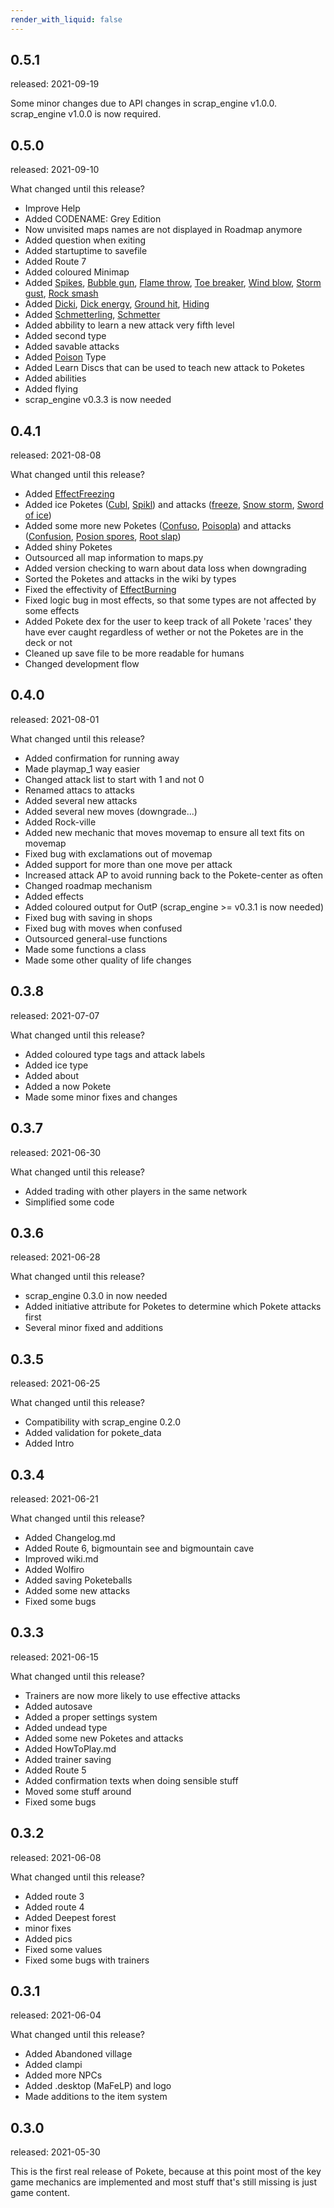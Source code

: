 ```yaml
---
render_with_liquid: false
---
```

<h2 id="051">0.5.1</h2>
<p>released: 2021-09-19</p>
<p>Some minor changes due to API changes in scrap_engine v1.0.0. scrap_engine v1.0.0 is now required.</p>
<h2 id="050">0.5.0</h2>
<p>released: 2021-09-10</p>
<p>What changed until this release?</p>
<ul>
<li>Improve Help</li>
<li>Added CODENAME: Grey Edition</li>
<li>Now unvisited maps names are not displayed in Roadmap anymore</li>
<li>Added question when exiting</li>
<li>Added startuptime to savefile</li>
<li>Added Route 7</li>
<li>Added coloured Minimap</li>
<li>Added <a href="wiki.md#spikes">Spikes</a>, <a href="wiki.md#bubble-gun">Bubble gun</a>, <a href="wiki.md#flame-throw">Flame throw</a>, <a href="wiki.md#toe-breaker">Toe breaker</a>, <a href="wiki.md#wind-blow">Wind blow</a>, <a href="wiki.md#storm-gust">Storm gust</a>, <a href="wiki.md#rock-smash">Rock smash</a></li>
<li>Added <a href="wiki.md#dicki">Dicki</a>, <a href="wiki.md#dick-energy">Dick energy</a>, <a href="wiki.md#ground-hit">Ground hit</a>, <a href="wiki.md#hiding">Hiding</a></li>
<li>Added <a href="wiki.md#Schmetterling">Schmetterling</a>, <a href="wiki.md#schmetter">Schmetter</a></li>
<li>Added abbility to learn a new attack very fifth level</li>
<li>Added second type</li>
<li>Added savable attacks</li>
<li>Added <a href="wiki.md#types">Poison</a> Type</li>
<li>Added Learn Discs that can be used to teach new attack to Poketes</li>
<li>Added abilities</li>
<li>Added flying</li>
<li>scrap_engine v0.3.3 is now needed</li>
</ul>
<h2 id="041">0.4.1</h2>
<p>released: 2021-08-08</p>
<p>What changed until this release?</p>
<ul>
<li>Added <a href="wiki.md#freezing">EffectFreezing</a></li>
<li>Added ice Poketes (<a href="wiki.md#cubl">Cubl</a>, <a href="wiki.md#spikl">Spikl</a>) and attacks (<a href="wiki.md#freeze">freeze</a>, <a href="wiki.md#snow-storm">Snow storm</a>, <a href="wiki.md#sword-of-ice">Sword of ice</a>)</li>
<li>Added some more new Poketes (<a href="wiki.md#confuso">Confuso</a>, <a href="wiki.md#poisopla">Poisopla</a>) and attacks (<a href="wiki.md#confusion">Confusion</a>, <a href="wiki.md#poison-spores">Posion spores</a>, <a href="wiki.md#root-slap">Root slap</a>)</li>
<li>Added shiny Poketes</li>
<li>Outsourced all map information to maps.py</li>
<li>Added version checking to warn about data loss when downgrading</li>
<li>Sorted the Poketes and attacks in the wiki by types</li>
<li>Fixed the effectivity of <a href="wiki.md#burning">EffectBurning</a></li>
<li>Fixed logic bug in most effects, so that some types are not affected by some effects</li>
<li>Added Pokete dex for the user to keep track of all Pokete 'races' they have ever caught regardless of wether or not the Poketes are in the deck or not</li>
<li>Cleaned up save file to be more readable for humans</li>
<li>Changed development flow</li>
</ul>
<h2 id="040">0.4.0</h2>
<p>released: 2021-08-01</p>
<p>What changed until this release?</p>
<ul>
<li>Added confirmation for running away</li>
<li>Made playmap_1 way easier</li>
<li>Changed attack list to start with 1 and not 0</li>
<li>Renamed attacs to attacks</li>
<li>Added several new attacks</li>
<li>Added several new moves (downgrade...)</li>
<li>Added Rock-ville</li>
<li>Added new mechanic that moves movemap to ensure all text fits on movemap</li>
<li>Fixed bug with exclamations out of movemap</li>
<li>Added support for more than one move per attack</li>
<li>Increased attack AP to avoid running back to the Pokete-center as often</li>
<li>Changed roadmap mechanism</li>
<li>Added effects</li>
<li>Added coloured output for OutP (scrap_engine &gt;= v0.3.1 is now needed)</li>
<li>Fixed bug with saving in shops</li>
<li>Fixed bug with moves when confused</li>
<li>Outsourced general-use functions</li>
<li>Made some functions a class</li>
<li>Made some other quality of life changes</li>
</ul>
<h2 id="038">0.3.8</h2>
<p>released: 2021-07-07</p>
<p>What changed until this release?</p>
<ul>
<li>Added coloured type tags and attack labels</li>
<li>Added ice type</li>
<li>Added about</li>
<li>Added a now Pokete</li>
<li>Made some minor fixes and changes</li>
</ul>
<h2 id="037">0.3.7</h2>
<p>released: 2021-06-30</p>
<p>What changed until this release?</p>
<ul>
<li>Added trading with other players in the same network</li>
<li>Simplified some code</li>
</ul>
<h2 id="036">0.3.6</h2>
<p>released: 2021-06-28</p>
<p>What changed until this release?</p>
<ul>
<li>scrap_engine 0.3.0 in now needed</li>
<li>Added initiative attribute for Poketes to determine which Pokete attacks first</li>
<li>Several minor fixed and additions</li>
</ul>
<h2 id="035">0.3.5</h2>
<p>released: 2021-06-25</p>
<p>What changed until this release?</p>
<ul>
<li>Compatibility with scrap_engine 0.2.0</li>
<li>Added validation for pokete_data</li>
<li>Added Intro</li>
</ul>
<h2 id="034">0.3.4</h2>
<p>released: 2021-06-21</p>
<p>What changed until this release?</p>
<ul>
<li>Added Changelog.md</li>
<li>Added Route 6, bigmountain see and bigmountain cave</li>
<li>Improved wiki.md</li>
<li>Added Wolfiro</li>
<li>Added saving Poketeballs</li>
<li>Added some new attacks</li>
<li>Fixed some bugs</li>
</ul>
<h2 id="033">0.3.3</h2>
<p>released: 2021-06-15</p>
<p>What changed until this release?</p>
<ul>
<li>Trainers are now more likely to use effective attacks</li>
<li>Added autosave</li>
<li>Added a proper settings system</li>
<li>Added undead type</li>
<li>Added some new Poketes and attacks</li>
<li>Added HowToPlay.md</li>
<li>Added trainer saving</li>
<li>Added Route 5</li>
<li>Added confirmation texts when doing sensible stuff</li>
<li>Moved some stuff around</li>
<li>Fixed some bugs</li>
</ul>
<h2 id="032">0.3.2</h2>
<p>released: 2021-06-08</p>
<p>What changed until this release?</p>
<ul>
<li>Added route 3</li>
<li>Added route 4</li>
<li>Added Deepest forest</li>
<li>minor fixes</li>
<li>Added pics</li>
<li>Fixed some values</li>
<li>Fixed some bugs with trainers</li>
</ul>
<h2 id="031">0.3.1</h2>
<p>released: 2021-06-04</p>
<p>What changed until this release?</p>
<ul>
<li>Added Abandoned village</li>
<li>Added clampi</li>
<li>Added more NPCs</li>
<li>Added .desktop (MaFeLP) and logo</li>
<li>Made additions to the item system</li>
</ul>
<h2 id="030">0.3.0</h2>
<p>released: 2021-05-30</p>
<p>This is the first real release of Pokete, because at this point most of the key game mechanics are implemented and most stuff that's still missing is just game content.</p>
